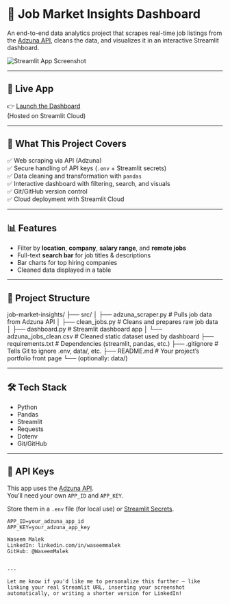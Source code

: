 # 💼 Job Market Insights Dashboard

An end-to-end data analytics project that scrapes real-time job listings from the [Adzuna API](https://developer.adzuna.com/), cleans the data, and visualizes it in an interactive Streamlit dashboard.

![Streamlit App Screenshot](https://your-app-streamlit-url/screenshot.png)

---

## 🚀 Live App

👉 [Launch the Dashboard](https://job-market-insights-pa5whg3wnmbfddcecpjhoz.streamlit.app/)  
(Hosted on Streamlit Cloud)

---

## 🧠 What This Project Covers

✅ Web scraping via API (Adzuna)  
✅ Secure handling of API keys (`.env` + Streamlit secrets)  
✅ Data cleaning and transformation with `pandas`  
✅ Interactive dashboard with filtering, search, and visuals  
✅ Git/GitHub version control  
✅ Cloud deployment with Streamlit Cloud  

---

## 📊 Features

- Filter by **location**, **company**, **salary range**, and **remote jobs**
- Full-text **search bar** for job titles & descriptions
- Bar charts for top hiring companies
- Cleaned data displayed in a table

---

## 📂 Project Structure
job-market-insights/
├── src/
│   ├── adzuna_scraper.py         # Pulls job data from Adzuna API
│   ├── clean_jobs.py             # Cleans and prepares raw job data
│   ├── dashboard.py              # Streamlit dashboard app
│   └── adzuna_jobs_clean.csv     # Cleaned static dataset used by dashboard
├── requirements.txt              # Dependencies (streamlit, pandas, etc.)
├── .gitignore                    # Tells Git to ignore .env, data/, etc.
├── README.md                     # Your project’s portfolio front page
└── (optionally: data/)   


---

## 🛠 Tech Stack

- Python
- Pandas
- Streamlit
- Requests
- Dotenv
- Git/GitHub

---

## 🔐 API Keys

This app uses the [Adzuna API](https://developer.adzuna.com/).  
You’ll need your own `APP_ID` and `APP_KEY`.

Store them in a `.env` file (for local use) or [Streamlit Secrets](https://docs.streamlit.io/streamlit-cloud/secrets-management).

```env
APP_ID=your_adzuna_app_id
APP_KEY=your_adzuna_app_key

Waseem Malek
LinkedIn: linkedin.com/in/waseemmalek
GitHub: @WaseemMalek


---

Let me know if you'd like me to personalize this further — like linking your real Streamlit URL, inserting your screenshot automatically, or writing a shorter version for LinkedIn!
